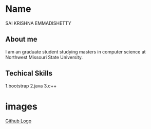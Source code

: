 # Name
SAI KRISHNA EMMADISHETTY

## About me
I am an graduate student studying masters in computer science at Northwest Missouri State University.

## Techical Skills
 1.bootstrap
 2.java
 3.c++

# images
[Github Logo](https://upload.wikimedia.org/wikipedia/en/3/32/NW_Missouri_State_seal.png)




